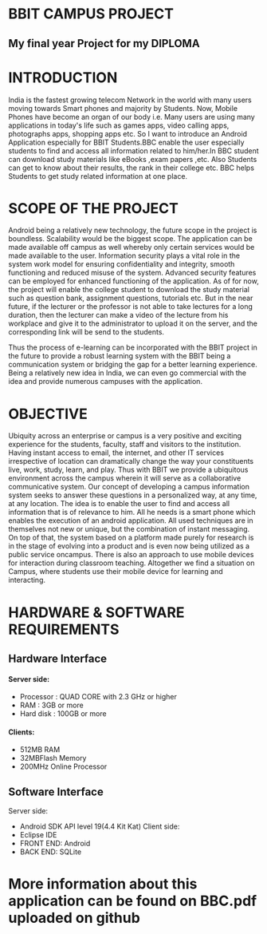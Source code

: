 
# BBIT CAMPUS PROJECT 
## My final year Project for my DIPLOMA
# INTRODUCTION
India is the fastest growing telecom Network in the world with many users moving towards
Smart phones and majority by Students. Now, Mobile Phones have become an organ of our body
i.e. Many users are using many applications in today's life such as games apps, video calling
apps, photographs apps, shopping apps etc. So I want to introduce an Android Application
especially for BBIT Students.BBC enable the user especially students to find and access all
information related to him/her.In BBC student can download study materials like eBooks ,exam
papers ,etc. Also Students can get to know about their results, the rank in their college etc. BBC
helps Students to get study related information at one place.
# SCOPE OF THE PROJECT
Android being a relatively new technology, the future scope in the project is boundless.
Scalability would be the biggest scope. The application can be made available off campus as
well whereby only certain services would be made available to the user. Information security
plays a vital role in the system work model for ensuring confidentiality and integrity, smooth
functioning and reduced misuse of the system. Advanced security features can be employed for
enhanced functioning of the application.
As of for now, the project will enable the college student to download the study material such
as question bank, assignment questions, tutorials etc. But in the near future, if the lecturer or the
professor is not able to take lectures for a long duration, then the lecturer can make a video of
the lecture from his workplace and give it to the administrator to upload it on the server, and the
corresponding link will be send to the students.

Thus the process of e-learning can be incorporated with the BBIT project in the future to
provide a robust learning system with the BBIT being a communication system or bridging the
gap for a better learning experience. Being a relatively new idea in India, we can even go
commercial with the idea and provide numerous campuses with the application.
# OBJECTIVE
Ubiquity across an enterprise or campus is a very positive and exciting experience for the
students, faculty, staff and visitors to the institution. Having instant access to email, the internet,
and other IT services irrespective of location can dramatically change the way your constituents
live, work, study, learn, and play. Thus with BBIT we provide a ubiquitous environment across
the campus wherein it will serve as a collaborative communicative system. Our concept of
developing a campus information system seeks to answer these questions in a personalized way,
at any time, at any location. The idea is to enable the user to find and access all information that
is of relevance to him. All he needs is a smart phone which enables the execution of an android
application. All used techniques are in themselves not new or unique, but the combination of
instant messaging. On top of that, the system based on a platform made purely for research is in
the stage of evolving into a product and is even now being utilized as a public service oncampus.
There is also an approach to use mobile devices for interaction during classroom
teaching. Altogether we find a situation on Campus, where students use their mobile device for
learning and interacting.


# HARDWARE & SOFTWARE REQUIREMENTS
## Hardware Interface
#### Server side:
* Processor : QUAD CORE with 2.3 GHz or higher
* RAM : 3GB or more
* Hard disk : 100GB or more
#### Clients:
* 512MB RAM
* 32MBFlash Memory
* 200MHz Online Processor
## Software Interface
Server side:
* Android SDK API level 19(4.4 Kit Kat)
Client side:
* Eclipse IDE
* FRONT END: Android
* BACK END: SQLite

# More information about this application can be found on BBC.pdf uploaded on github 

